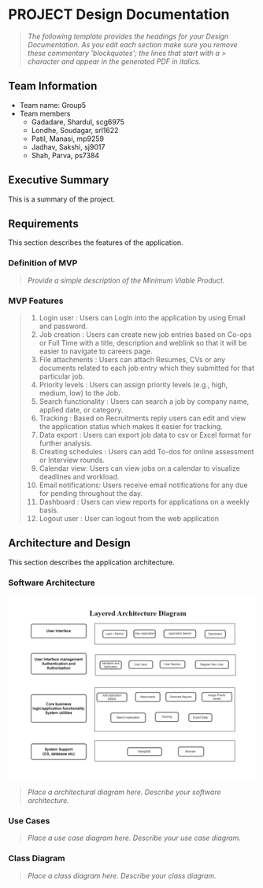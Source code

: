 
# PROJECT Design Documentation

> _The following template provides the headings for your Design
> Documentation.  As you edit each section make sure you remove these
> commentary 'blockquotes'; the lines that start with a > character
> and appear in the generated PDF in italics._

## Team Information
* Team name: Group5
* Team members
  *  Gadadare, Shardul, scg6975
  * Londhe, Soudagar, srl1622
  * Patil, Manasi, mp9259
  * Jadhav, Sakshi, sj9017
  * Shah, Parva, ps7384

## Executive Summary

This is a summary of the project.


## Requirements

This section describes the features of the application.

### Definition of MVP
> _Provide a simple description of the Minimum Viable Product._

### MVP Features
> 1. Login user : Users can LogIn into the application by using Email and password.
> 2. Job creation : Users can create new job entries based on Co-ops or Full Time with a title, description and weblink so that it will be easier to navigate to careers page.
> 3. File attachments : Users can attach Resumes, CVs or any documents related to each job entry which they submitted for that particular job.
> 4. Priority levels : Users can assign priority levels (e.g., high, medium, low) to the Job.
> 5. Search functionality : Users can search a job by company name, applied date, or category.
> 6. Tracking : Based on Recruitments reply users can edit and view the application status which makes it easier for tracking.
> 7. Data export : Users can export job data to csv or Excel format for further analysis.
> 8. Creating schedules : Users can add To-dos for online assessment or Interview rounds.
> 9. Calendar view: Users can view jobs on a calendar to visualize deadlines and workload.
> 10. Email notifications: Users receive email notifications for any due for pending throughout the day.
> 11. Dashboard : Users can view reports for applications on a weekly basis.
> 12. Logout user : User can logout from the web application


## Architecture and Design

This section describes the application architecture.

### Software Architecture
![Alt text](Layered_Architectural_Diagram.jpg)
> _Place a architectural diagram here._
> _Describe your software architecture._


### Use Cases
> _Place a use case diagram here._
> _Describe your use case diagram._


### Class Diagram
> _Place a class diagram here._
> _Describe your class diagram._
